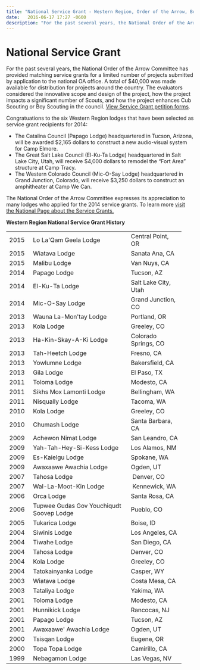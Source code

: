 ```yaml
---
title: "National Service Grant - Western Region, Order of the Arrow, Boy Scouts of America"
date:   2016-06-17 17:27 -0600
description: "For the past several years, the National Order of the Arrow Committee has provided matching service grants for a limited number of projects submitted by application to the national OA office."
---
```


#  National Service Grant

For the past several years, the National Order of the Arrow Committee has provided matching service grants for a limited number of projects submitted by application to the national OA office. A total of $40,000 was made available for distribution for projects around the country. The evaluators considered the innovative scope and design of the project, how the project impacts a significant number of Scouts, and how the project enhances Cub Scouting or Boy Scouting in the council. <a href="http://www.oa-bsa.org/pages/content/printable-forms" target="_blank">View Service Grant petition forms</a>.

<p>Congratuations to the six Western Region lodges that have been selected as service grant recipients for 2014:</p>
<ul>
<li>The Catalina Council (Papago Lodge) headquartered in Tucson, Arizona, will be awarded $2,165 dollars to construct a new audio-visual system for Camp Elmore.</li>
<li>The Great Salt Lake Council (El-Ku-Ta Lodge) headquartered in Salt Lake City, Utah, will receive $4,000 dollars to remodel the “Fort Area” structure at Camp Tracy.</li>
<li>The Western Colorado Council (Mic-O-Say Lodge) headquartered in Grand Junction, Colorado, will receive $3,250 dollars to construct an amphitheater at Camp We Can.</li>
</ul>
<p>The National Order of the Arrow Committee expresses its appreciation to many lodges who applied for the 2014 service grants. To learn more <a href="http://www.oa-bsa.org/misc/anr/servicegrant.htm">visit the National Page about the Service Grants.</a></p>
<p><strong>Western Region National Service Grant History</strong></p>
<table style="width:100%; max-width:100%" border="0">
<tbody>
<tr>
<td>2015</td>
<td>Lo La'Qam Geela Lodge</td>
<td>Central Point, OR</td>
</tr>
<tr>
<td>2015</td>
<td>Wiatava Lodge</td>
<td>Sanata Ana, CA</td>
</tr>
<tr>
<td>2015</td>
<td>Malibu Lodge</td>
<td>Van Nuys, CA</td>
</tr>
<tr>
<td>2014</td>
<td>Papago Lodge</td>
<td>Tucson, AZ</td>
</tr>
<tr>
<td>2014</td>
<td>El-Ku-Ta Lodge</td>
<td>Salt Lake City, Utah</td>
</tr>
<tr>
<td>2014</td>
<td>Mic-O-Say Lodge</td>
<td>Grand Junction, CO</td>
</tr>
<tr>
<td>2013</td>
<td>Wauna La-Mon'tay Lodge</td>
<td>Portland, OR</td>
</tr>
<tr>
<td>2013</td>
<td>Kola Lodge</td>
<td>Greeley, CO</td>
</tr>
<tr>
<td>2013</td>
<td>Ha-Kin-Skay-A-Ki Lodge</td>
<td>Colorado Springs, CO</td>
</tr>
<tr>
<td>2013</td>
<td>Tah-Heetch Lodge</td>
<td>Fresno, CA</td>
</tr>
<tr>
<td>2013</td>
<td>Yowlumne Lodge</td>
<td>Bakersfield, CA</td>
</tr>
<tr>
<td>2013</td>
<td>Gila Lodge</td>
<td>El Paso, TX</td>
</tr>
<tr>
<td>2011</td>
<td>Toloma Lodge</td>
<td>Modesto, CA</td>
</tr>
<tr>
<td>2011</td>
<td>Sikhs Mox Lamonti Lodge</td>
<td>Bellingham, WA</td>
</tr>
<tr>
<td>2011</td>
<td>Nisqually Lodge</td>
<td>Tacoma, WA</td>
</tr>
<tr>
<td>2010</td>
<td>Kola Lodge</td>
<td>Greeley, CO</td>
</tr>
<tr>
<td>2010</td>
<td>Chumash Lodge</td>
<td>Santa Barbara, CA</td>
</tr>
<tr>
<td>2009</td>
<td>Achewon Nimat Lodge</td>
<td>San Leandro, CA</td>
</tr>
<tr>
<td>2009</td>
<td>Yah-Tah-Hey-Si-Kess Lodge</td>
<td>Los Alamos, NM</td>
</tr>
<tr>
<td>2009</td>
<td>Es-Kaielgu Lodge</td>
<td>Spokane, WA</td>
</tr>
<tr>
<td>2009</td>
<td>Awaxaawe Awachia Lodge</td>
<td>Ogden, UT</td>
</tr>
<tr>
<td>2007</td>
<td>Tahosa Lodge</td>
<td>&nbsp;Denver, CO</td>
</tr>
<tr>
<td>2007</td>
<td>Wal-La-Moot-Kin Lodge</td>
<td>&nbsp;Kennewick, WA</td>
</tr>
<tr>
<td>2006</td>
<td>Orca Lodge</td>
<td>Santa Rosa, CA</td>
</tr>
<tr>
<td>2006</td>
<td>Tupwee Gudas Gov Youchiqudt Soovep Lodge</td>
<td>Pueblo, CO</td>
</tr>
<tr>
<td>2005</td>
<td>Tukarica Lodge</td>
<td>Boise, ID</td>
</tr>
<tr>
<td>2004</td>
<td>Siwinis Lodge</td>
<td>Los Angeles, CA</td>
</tr>
<tr>
<td>2004</td>
<td>Tiwahe Lodge</td>
<td>San Diego, CA</td>
</tr>
<tr>
<td>2004</td>
<td>Tahosa Lodge</td>
<td>Denver, CO</td>
</tr>
<tr>
<td>2004</td>
<td>Kola Lodge</td>
<td>Greeley, CO</td>
</tr>
<tr>
<td>2004</td>
<td>Tatokainyanka Lodge</td>
<td>Casper, WY</td>
</tr>
<tr>
<td>2003</td>
<td>Wiatava Lodge</td>
<td>Costa Mesa, CA</td>
</tr>
<tr>
<td>2003</td>
<td>Tataliya Lodge</td>
<td>Yakima, WA</td>
</tr>
<tr>
<td>2001</td>
<td>Toloma Lodge</td>
<td>Modesto, CA</td>
</tr>
<tr>
<td>2001</td>
<td>Hunnikick Lodge</td>
<td>Rancocas, NJ</td>
</tr>
<tr>
<td>2001</td>
<td>Papago Lodge</td>
<td>Tucson, AZ</td>
</tr>
<tr>
<td>2001</td>
<td>Awaxaawe' Awachia Lodge</td>
<td>Ogden, UT</td>
</tr>
<tr>
<td>2000</td>
<td>Tsisqan Lodge</td>
<td>Eugene, OR</td>
</tr>
<tr>
<td>2000</td>
<td>Topa Topa Lodge</td>
<td>Camirillo, CA</td>
</tr>
<tr>
<td width="48">1999</td>
<td width="247">Nebagamon Lodge</td>
<td width="128">Las Vegas, NV</td>
</tr>
</tbody>
</table>